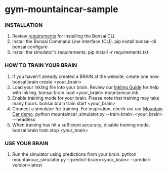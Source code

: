 # gym-mountaincar-sample

### INSTALLATION
1. Review [requirements](http://docs.bons.ai/getting-started/lets-get-started) for installing the Bonsai CLI.
1. Install the Bonsai Command Line Interface (CLI).
       pip install bonsai-cli
       bonsai configure
1. Install the simulator's requirements:
       pip install -r requirements.txt

### HOW TO TRAIN YOUR BRAIN
1. If you haven't already created a BRAIN at the website, create one now:
       bonsai brain create <your_brain>
1. Load your Inkling file into your brain. Review our [Inkling Guide](http://docs.bons.ai/inkling-guide-pages/introduction) for help with Inkling.
       bonsai brain load <your_brain> mountaincar.ink
1. Enable training mode for your brain. Please note that training may take many hours.
       bonsai brain train start <your_brain>
1. Connect a simulator for training. For inspiration, check out our [Mountain Car demo](https://github.com/BonsaiAI/gym-mountaincar-sample).
       python mountaincar_simulator.py --train-brain=<your_brain> --headless
1. When training has hit a sufficient accuracy, disable training mode.
       bonsai brain train stop <your_brain>

### USE YOUR BRAIN

1. Run the simulator using predictions from your brain.
       python mountaincar_simulator.py --predict-brain=<your_brain> --predict-version=latest
